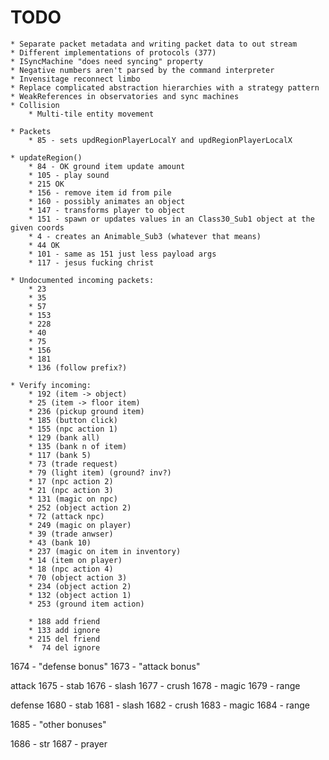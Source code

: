 ﻿# TODO
	* Separate packet metadata and writing packet data to out stream
	* Different implementations of protocols (377)
	* ISyncMachine "does need syncing" property
	* Negative numbers aren't parsed by the command interpreter
	* Invensitage reconnect limbo
	* Replace complicated abstraction hierarchies with a strategy pattern
	* WeakReferences in observatories and sync machines
	* Collision
		* Multi-tile entity movement

	* Packets
		* 85 - sets updRegionPlayerLocalY and updRegionPlayerLocalX

	* updateRegion()
		* 84 - OK ground item update amount
		* 105 - play sound
		* 215 OK 
		* 156 - remove item id from pile
		* 160 - possibly animates an object
		* 147 - transforms player to object
		* 151 - spawn or updates values in an Class30_Sub1 object at the given coords
		* 4 - creates an Animable_Sub3 (whatever that means)
		* 44 OK
		* 101 - same as 151 just less payload args
		* 117 - jesus fucking christ

	* Undocumented incoming packets:
		* 23
		* 35
		* 57
		* 153
		* 228
		* 40
		* 75
		* 156
		* 181
		* 136 (follow prefix?)
	
	* Verify incoming:
		* 192 (item -> object)
		* 25 (item -> floor item)
		* 236 (pickup ground item)
		* 185 (button click)
		* 155 (npc action 1)
		* 129 (bank all)
		* 135 (bank n of item)
		* 117 (bank 5)
		* 73 (trade request)
		* 79 (light item) (ground? inv?)
		* 17 (npc action 2)
		* 21 (npc action 3)
		* 131 (magic on npc)
		* 252 (object action 2)
		* 72 (attack npc)
		* 249 (magic on player)
		* 39 (trade anwser)
		* 43 (bank 10)
		* 237 (magic on item in inventory)
		* 14 (item on player)
		* 18 (npc action 4)
		* 70 (object action 3)
		* 234 (object action 2)
		* 132 (object action 1)
		* 253 (ground item action)
		
		* 188 add friend
		* 133 add ignore
		* 215 del friend
		*  74 del ignore

		
1674 - "defense bonus"
1673 - "attack bonus"

attack
1675 - stab
1676 - slash
1677 - crush
1678 - magic
1679 - range

defense
1680 - stab
1681 - slash
1682 - crush
1683 - magic
1684 - range

1685 - "other bonuses"

1686 - str
1687 - prayer
